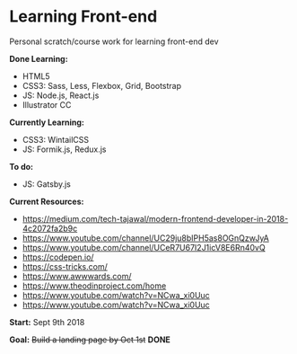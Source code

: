 # Learning Front-end 
Personal scratch/course work for learning front-end dev

**Done Learning:**
* HTML5
* CSS3: Sass, Less, Flexbox, Grid, Bootstrap
* JS: Node.js, React.js
* Illustrator CC 

**Currently Learning:**

* CSS3: WintailCSS
* JS: Formik.js, Redux.js

**To do:**

* JS: Gatsby.js


**Current Resources:**

* https://medium.com/tech-tajawal/modern-frontend-developer-in-2018-4c2072fa2b9c
* https://www.youtube.com/channel/UC29ju8bIPH5as8OGnQzwJyA
* https://www.youtube.com/channel/UCeR7U67I2J1icV8E6Rn40vQ
* https://codepen.io/
* https://css-tricks.com/
* https://www.awwwards.com/
* https://www.theodinproject.com/home
* https://www.youtube.com/watch?v=NCwa_xi0Uuc 
* https://www.youtube.com/watch?v=NCwa_xi0Uuc

**Start:** Sept 9th 2018 

**Goal:** ~~Build a landing page by Oct 1st~~ __DONE__ 
